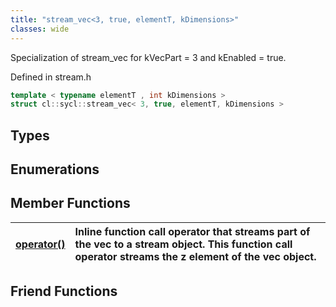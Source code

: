 ```yaml
---
title: "stream_vec<3, true, elementT, kDimensions>"
classes: wide
---
```


Specialization of stream_vec for kVecPart = 3 and kEnabled = true.

Defined in stream.h

```cpp
template < typename elementT , int kDimensions >
struct cl::sycl::stream_vec< 3, true, elementT, kDimensions >
```

## Types

## Enumerations

## Member Functions

| [operator()](./functions/operator()/README.md) | Inline function call operator that streams part of the vec to a stream object. This function call operator streams the z element of the vec object.  |
| :--- | :--- |


## Friend Functions

